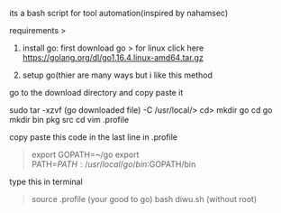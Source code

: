 its a bash script for tool automation(inspired by nahamsec)

requirements >

1. install go:
first download go >
for linux click here https://golang.org/dl/go1.16.4.linux-amd64.tar.gz

2. setup go(thier are many ways but i like this method

go to the download directory and copy paste it

sudo tar -xzvf (go downloaded file) -C /usr/local/>
cd>
mkdir go
cd go
mkdir bin pkg src
cd
vim .profile

copy paste this code in the last line in .profile

> export GOPATH=~/go
> export PATH=$PATH:/usr/local/go/bin:$GOPATH/bin

type this in terminal

> source .profile (your good to go)
> bash diwu.sh (without root)
